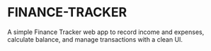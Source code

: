# FINANCE-TRACKER
A simple Finance Tracker web app to record income and expenses, calculate balance, and manage transactions with a clean UI.
